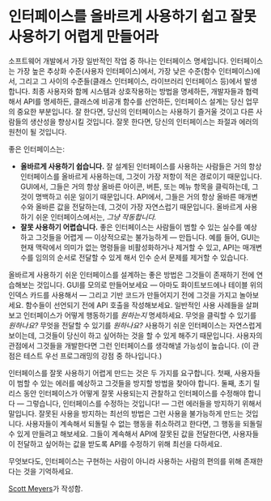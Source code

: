 # 인터페이스를 올바르게 사용하기 쉽고 잘못 사용하기 어렵게 만들어라

소프트웨어 개발에서 가장 일반적인 작업 중 하나는 인터페이스 명세입니다. 인터페이스는 가장 높은 추상화 수준(사용자 인터페이스)에서, 가장 낮은 수준(함수 인터페이스)에서, 그리고 그 사이의 수준들(클래스 인터페이스, 라이브러리 인터페이스 등)에서 발생합니다. 최종 사용자와 함께 시스템과 상호작용하는 방법을 명세하든, 개발자들과 협력해서 API를 명세하든, 클래스에 비공개 함수를 선언하든, 인터페이스 설계는 당신 업무의 중요한 부분입니다. 잘 한다면, 당신의 인터페이스는 사용하기 즐거울 것이고 다른 사람들의 생산성을 향상시킬 것입니다. 잘못 한다면, 당신의 인터페이스는 좌절과 에러의 원천이 될 것입니다.

좋은 인터페이스는:

- **올바르게 사용하기 쉽습니다.** 잘 설계된 인터페이스를 사용하는 사람들은 거의 항상 인터페이스를 올바르게 사용하는데, 그것이 가장 저항이 적은 경로이기 때문입니다. GUI에서, 그들은 거의 항상 올바른 아이콘, 버튼, 또는 메뉴 항목을 클릭하는데, 그것이 명백하고 쉬운 일이기 때문입니다. API에서, 그들은 거의 항상 올바른 매개변수와 올바른 값을 전달하는데, 그것이 가장 자연스럽기 때문입니다. 올바르게 사용하기 쉬운 인터페이스에서는, *그냥 작동합니다.*
- **잘못 사용하기 어렵습니다.** 좋은 인터페이스는 사람들이 범할 수 있는 실수를 예상하고 그것들을 어렵게 — 이상적으로는 불가능하게 — 만듭니다. 예를 들어, GUI는 현재 맥락에서 의미가 없는 명령들을 비활성화하거나 제거할 수 있고, API는 매개변수를 임의의 순서로 전달할 수 있게 해서 인수 순서 문제를 제거할 수 있습니다.

올바르게 사용하기 쉬운 인터페이스를 설계하는 좋은 방법은 그것들이 존재하기 전에 연습해보는 것입니다. GUI를 모의로 만들어보세요 — 아마도 화이트보드에나 테이블 위의 인덱스 카드를 사용해서 — 그리고 기반 코드가 만들어지기 전에 그것을 가지고 놀아보세요. 함수들이 선언되기 전에 API 호출을 작성해보세요. 일반적인 사용 사례들을 살펴보고 인터페이스가 어떻게 행동하기를 *원하는지* 명세하세요. 무엇을 클릭할 수 있기를 *원하나요?* 무엇을 전달할 수 있기를 *원하나요?* 사용하기 쉬운 인터페이스는 자연스럽게 보이는데, 그것들이 당신이 하고 싶어하는 것을 할 수 있게 해주기 때문입니다. 사용자의 관점에서 그것들을 개발한다면 그런 인터페이스를 생각해낼 가능성이 높습니다. (이 관점은 테스트 우선 프로그래밍의 강점 중 하나입니다.)

인터페이스를 잘못 사용하기 어렵게 만드는 것은 두 가지를 요구합니다. 첫째, 사용자들이 범할 수 있는 에러를 예상하고 그것들을 방지할 방법을 찾아야 합니다. 둘째, 초기 릴리스 동안 인터페이스가 어떻게 잘못 사용되는지 관찰하고 인터페이스를 수정해야 합니다 — 그렇습니다, 인터페이스를 수정하는 것입니다! — 그런 에러들을 방지하기 위해서 말입니다. 잘못된 사용을 방지하는 최선의 방법은 그런 사용을 불가능하게 만드는 것입니다. 사용자들이 계속해서 되돌릴 수 없는 행동을 취소하려고 한다면, 그 행동을 되돌릴 수 있게 만들려고 해보세요. 그들이 계속해서 API에 잘못된 값을 전달한다면, 사용자들이 전달하고 싶어하는 값을 받도록 API를 수정하기 위해 최선을 다하세요.

무엇보다도, 인터페이스는 구현하는 사람이 아니라 사용하는 사람의 편의를 위해 존재한다는 것을 기억하세요.

[Scott Meyers](http://programmer.97things.oreilly.com/wiki/index.php/Scott_Meyers)가 작성함.